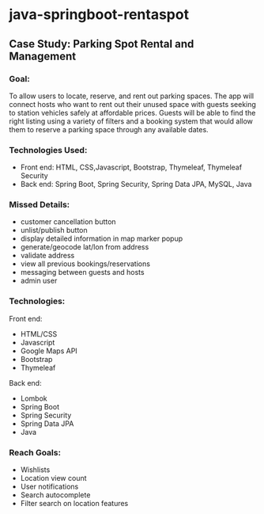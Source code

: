 # java-springboot-rentaspot

## Case Study: Parking Spot Rental and Management

### Goal:
To allow users to locate, reserve, and rent out parking spaces. The app will connect hosts who want to rent out their 
unused space with guests seeking to station vehicles safely at affordable prices. Guests will be able to find the right 
listing using a variety of filters and a booking system that would allow them to reserve a parking space through any available dates.

### Technologies Used:
- Front end: HTML, CSS,Javascript, Bootstrap, Thymeleaf, Thymeleaf Security
- Back end: Spring Boot, Spring Security,  Spring Data JPA, MySQL, Java

### Missed Details:
- customer cancellation button
- unlist/publish button
- display detailed information in map marker popup
- generate/geocode lat/lon from address 
- validate address
- view all previous bookings/reservations
- messaging between guests and hosts
- admin user

### Technologies:
Front end:
- HTML/CSS
- Javascript
- Google Maps API
- Bootstrap
- Thymeleaf

Back end:
- Lombok
- Spring Boot
- Spring Security
- Spring Data JPA
- Java

### Reach Goals:
- Wishlists
- Location view count
- User notifications
- Search autocomplete
- Filter search on location features
